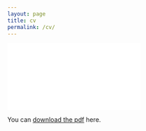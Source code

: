 ```yaml
---
layout: page
title: cv
permalink: /cv/
---
```


<embed src="cv.pdf" type="application/pdf"/>

You can [download the pdf](cv.pdf) here.
